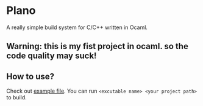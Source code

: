 # Plano

A really simple build system for C/C++ written in Ocaml.

## Warning: this is my fist project in ocaml. so the code quality may suck!

## How to use?

Check out [example file](example/Plano).
You can run `<excutable name> <your project path>` to build.
